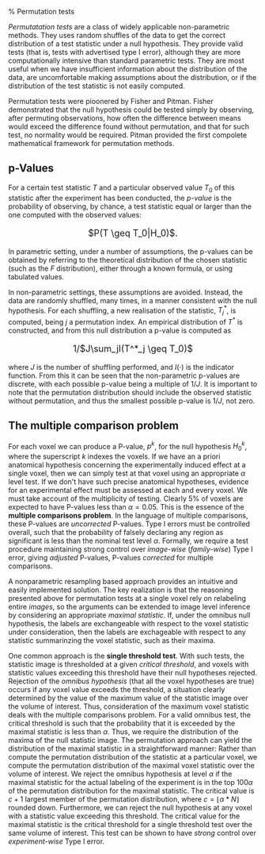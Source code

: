 % Permutation tests

*Permutatation tests* are a class of widely applicable non-parametric methods. They uses random shuffles of the data to get the correct distribution of a test statistic under a null hypothesis. They provide valid tests (that is, tests with advertised type I error), although they are more computationally intensive than standard parametric tests. They are most useful when we have insufficient information about the distribution of the data, are uncomfortable making assumptions about the distribution, or if the distribution of the test statistic is not easily computed.

Permutation tests were pioonered by Fisher and Pitman. Fisher demonstrated that the null hypothesis could be tested simply by observing, after permuting observations, how often the difference between means would exceed the difference found without permutation, and that for such test, no normality would be required. Pitman provided the first compolete mathematical framework for permutation methods.

## p-Values ##

For a certain test statistic $T$ and a particular observed value $T_0$ of this statistic after the experiment has been conducted, the *p-value* is the probability of observing, by chance, a test statistic equal or larger than the one computed with the observed values:

<p style="text-align: center; font-size: large;">
$P(T \geq T_0|H_0)$. 
</p>

In parametric setting, under a number of assumptions, the p-values can be obtained by referring to the theoretical distribution of the chosen statistic (such as the $F$ distribution), either through a known formula, or using tabulated values. 

In non-parametric settings, these assumptions are avoided. Instead, the data are randomly shuffled, many times, in a manner consistent with the null hypothesis. For each shuffling, a new realisation of the statistic, $T^*_j$, is computed, being $j$ a permutation index. An empirical distribution of $T^*$ is constructed, and from this null distribution a p-value is computed as 

<p style="text-align: center; font-size: large;">
1/$J\sum_jI(T^*_j \geq T_0)$
</p>

where $J$ is the number of shuffling performed, and $I(\cdot)$ is the indicator function. From this it can be seen that the non-parametric p-values are discrete, with each possible p-value being a multiple of 1$/J$. It is important to note that the permutation distribution should include the observed statistic without permutation, and thus the smallest possible p-value is 1/$J$, not zero.

## The multiple comparison problem ##

For each voxel we can produce a P-value, $p^k$, for the null hypothesis $H_0^k$, where the superscript $k$ indexes the voxels. If we have an a priori anatomical hypothesis concerning the experimentally induced effect at a single voxel, then we can simply test at that voxel using an appropriate $\alpha$ level test. If we don't have such precise anatomical hypotheses, evidence for an experimental effect must be assessed at each and every voxel. We must take account of the multiplicity of testing. Clearly 5% of voxels are expected to have P-values less than $\alpha = 0.05$. This is the essence of the **multiple comparisons problem**. In the language of multiple comparisons, these P-values are *uncorrected* P-values. Type I errors must be controlled overall, such that the probability of falsely declaring any region as significant is less than the nominal test level $\alpha$. Formally, we require a test procedure maintaining strong control over *image-wise* (*family-wise*) Type I error, giving *adjusted* P-values, P-values *corrected* for multiple comparisons.

A nonparametric resampling based approach provides an intuitive and easily implemented solution. The key realization is that the reasoning presented above for permutation tests at a single voxel rely on relabeling entire *images*, so the arguments can be extended to image level inference by considering an appropriate *maximal statistic*. If, under the omnibus null hypothesis, the labels are exchangeable with respect to the voxel statistic under consideration, then the labels are exchageable with respect to any statistic summarinzing the voxel statistic, such as their maxima.

One common approach is the **single threshold test**. With such tests, the statistic image is thresholded at a given *critical threshold*, and voxels with statistic values exceeding this threshold have their null hypotheses rejected. Rejection of the *omnibus hypothesis* (that all the voxel hypotheses are true) occurs if any voxel value exceeds the threshold, a situation clearly determined by the value of the maximum value of the statistic image over the volume of interest. Thus, consideration of the maximum voxel statistic deals with the multiple comparisons problem. For a valid omnibus test, the critical threshold is such that the probability that it is exceeded by the maximal statistic is less than $\alpha$. Thus, we require the distribution of the maxima of the null statistic image. The permutation approach can yield the distribution of the maximal statistic in a straightforward manner: Rather than compute the permutation distribution of the statistic at a particular voxel, we compute the permutation distribution of the maximal voxel statistic over the volume of interest. We reject the omnibus hypothesis at level $\alpha$ if the maximal statistic for the actual labeling of the experiment is in the top 100$\alpha%$ of the permutation distribution for the maximal statistic. The critical value is $c+1$ largest member of the permutation distribution, where $c=\lfloor\alpha*N\rfloor$ rounded down. Furthermore, we can reject the null hypothesis at any voxel with a statistic value exceeding this threshold. The critical value for the maximal statistic is the critical threshold for a single threshold test over the same volume of interest. This test can be shown to have *strong* control over *experiment-wise* Type I error.
